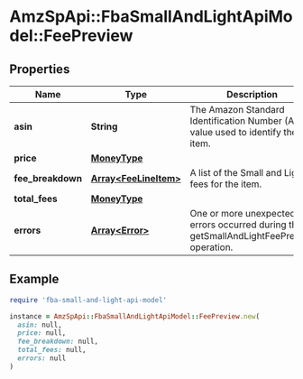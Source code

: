 # AmzSpApi::FbaSmallAndLightApiModel::FeePreview

## Properties

| Name | Type | Description | Notes |
| ---- | ---- | ----------- | ----- |
| **asin** | **String** | The Amazon Standard Identification Number (ASIN) value used to identify the item. | [optional] |
| **price** | [**MoneyType**](MoneyType.md) |  | [optional] |
| **fee_breakdown** | [**Array&lt;FeeLineItem&gt;**](FeeLineItem.md) | A list of the Small and Light fees for the item. | [optional] |
| **total_fees** | [**MoneyType**](MoneyType.md) |  | [optional] |
| **errors** | [**Array&lt;Error&gt;**](Error.md) | One or more unexpected errors occurred during the getSmallAndLightFeePreview operation. | [optional] |

## Example

```ruby
require 'fba-small-and-light-api-model'

instance = AmzSpApi::FbaSmallAndLightApiModel::FeePreview.new(
  asin: null,
  price: null,
  fee_breakdown: null,
  total_fees: null,
  errors: null
)
```


